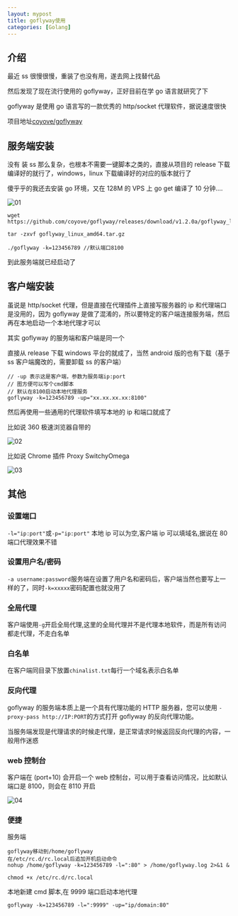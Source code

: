 ```yaml
---
layout: mypost
title: goflyway使用
categories: [Golang]
---
```


## 介绍

最近 ss 很慢很慢，重装了也没有用，遂去网上找替代品

然后发现了现在流行使用的 goflyway，正好目前在学 go 语言就研究了下

goflyway 是使用 go 语言写的一款优秀的 http/socket 代理软件，据说速度很快

项目地址[coyove/goflyway](https://github.com/coyove/goflyway)

## 服务端安装

没有 装 ss 那么复杂，也根本不需要一键脚本之类的，直接从项目的 release 下载编译好的就行了，windows，linux 下载编译好的对应的版本就行了

傻乎乎的我还去安装 go 环境，又在 128M 的 VPS 上 go get 编译了 10 分钟....

![01](01.png)

```
wget https://github.com/coyove/goflyway/releases/download/v1.2.0a/goflyway_linux_amd64.tar.gz

tar -zxvf goflyway_linux_amd64.tar.gz

./goflyway -k=123456789 //默认端口8100
```

到此服务端就已经启动了

## 客户端安装

虽说是 http/socket 代理，但是直接在代理插件上直接写服务器的 ip 和代理端口是没用的，因为 goflyway 是做了混淆的，所以要特定的客户端连接服务端，然后再在本地启动一个本地代理才可以

其实 goflyway 的服务端和客户端是同一个

直接从 release 下载 windows 平台的就成了，当然 android 版的也有下载（基于 ss 客户端魔改的，需要卸载 ss 的客户端）

```
// -up 表示这是客户端，参数为服务端ip:port
// 图方便可以写个cmd脚本
// 默认在8100启动本地代理服务
goflyway -k=123456789 -up="xx.xx.xx.xx:8100"
```

然后再使用一些通用的代理软件填写本地的 ip 和端口就成了

比如说 360 极速浏览器自带的

![02](02.png)

比如说 Chrome 插件 Proxy SwitchyOmega

![03](03.png)

## 其他

### 设置端口

`-l="ip:port"`或`-p="ip:port"` 本地 ip 可以为空,客户端 ip 可以填域名,据说在 80 端口代理效果不错

### 设置用户名/密码

`-a username:password`服务端在设置了用户名和密码后，客户端当然也要写上一样的了，同时`-k=xxxxx`密码配置也就没用了

### 全局代理

客户端使用`-g`开启全局代理,这里的全局代理并不是代理本地软件，而是所有访问都走代理，不走白名单

### 白名单

在客户端同目录下放置`chinalist.txt`每行一个域名表示白名单

### 反向代理

goflyway 的服务端本质上是一个具有代理功能的 HTTP 服务器，您可以使用 `-proxy-pass http://IP:PORT`的方式打开 goflyway 的反向代理功能。

当服务端发现是代理请求的时候走代理，是正常请求时候返回反向代理的内容，一般用作迷惑

### web 控制台

客户端在 (port+10) 会开启一个 web 控制台，可以用于查看访问情况，比如默认端口是 8100，则会在 8110 开启

![04](04.png)

### 便捷

服务端

```
goflyway移动到/home/goflyway
在/etc/rc.d/rc.local后追加开机启动命令
nohup /home/goflyway -k=123456789 -l=":80" > /home/goflyway.log 2>&1 &

chmod +x /etc/rc.d/rc.local
```

本地新建 cmd 脚本,在 9999 端口启动本地代理

```
goflyway -k=123456789 -l=":9999" -up="ip/domain:80"
```

